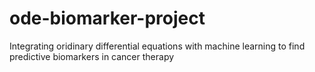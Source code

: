 # ode-biomarker-project
 Integrating oridinary differential equations with machine learning to find predictive biomarkers in cancer therapy
